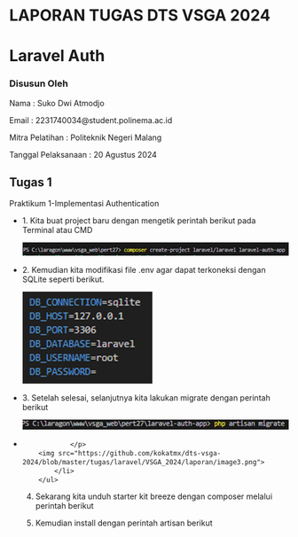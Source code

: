 <h1>LAPORAN TUGAS DTS VSGA 2024</h1>
<h1>Laravel Auth</h1>
<h3>
Disusun Oleh
</h3>
<div>
<p>    
Nama 	: Suko Dwi Atmodjo
</p>
    <p>
Email 	: 2231740034@student.polinema.ac.id
    </p>
<p>
Mitra Pelatihan	: Politeknik Negeri Malang
</p>
    <p>
Tanggal Pelaksanaan	: 20 Agustus 2024
    </p>
<div>
<div>
    <h2>Tugas 1</h2>
    <p>Praktikum 1-Implementasi Authentication</p>
    <div>
        <ul>
            <li>
       <p>    
       1.	Kita buat project baru dengan mengetik perintah berikut pada Terminal atau CMD 
       </p>
        <img src="https://github.com/kokatmx/dts-vsga-2024/blob/master/tugas/laravel/VSGA_2024/laporan/image1.png">
            </li>
            <li>
                <p>
        2.	Kemudian kita modifikasi file .env agar dapat terkoneksi dengan SQLite seperti berikut. 
                </p>
        <img src="https://github.com/kokatmx/dts-vsga-2024/blob/master/tugas/laravel/VSGA_2024/laporan/image2.png">
            </li>
            <li>
                <p>
3.	Setelah selesai, selanjutnya kita lakukan migrate dengan perintah berikut
                </p>
        <img src="https://github.com/kokatmx/dts-vsga-2024/blob/master/tugas/laravel/VSGA_2024/laporan/image3.png">
            </li>
            <li>
                <p>

                </p>
        <img src="https://github.com/kokatmx/dts-vsga-2024/blob/master/tugas/laravel/VSGA_2024/laporan/image3.png">
            </li>
        </ul>
 
4.	Sekarang kita unduh starter kit breeze dengan composer melalui perintah berikut
 
5.	Kemudian install dengan perintah artisan berikut

    </div>
</div>
